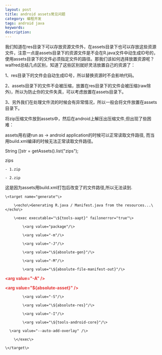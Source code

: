 ```yaml
---
layout: post
title: android assets常见问题
category: 编程开发
tags: android java
keywords: 
description: 
---
```


 

我们知道在res目录下可以存放资源文件外，在assets目录下也可以存放这些资源文件，注意一点是assets目录下的资源文件是不会在R.java文件中动生成ID号的，使用assets目录下的文件必须指定文件的路径。那我们该如何选择放置资源呢？walfred总结几点区别，知道了这些区别就好灵活放置自己的资源了： 

1、res目录下的文件会自动生成ID号，所以替换资源时不会影响代码。

2、assets目录下的文件不会被压缩，放置在res目录下的文件会被压缩(raw除外)，所以为防止你的文件失真，可以考虑放置在assets目录下。

3、另外我们在处理文件流的时候会有异常情况，所以一般会将文件放置在assets目录下。

 

 将zip压缩文件放到assets中，然后在android上解压出压缩文件,但出现了些困难：

 assets用右键run as -\> android application的时候可以正常读取文件路径,
而当用build.xml编译的时候无法正常读取文件路径。

String []str = getAssets().list("zips");

zips

    - 1.zip

    - 2.zip

这是因为assets用build.xml打包后改变了的文件路径,所以无法读到.

    \<target name="generate"\>

        \<echo\>Generating R.java / Manifest.java from the resources...\</echo\>

        \<exec executable="\${tools-aapt}" failonerror="true"\>

            \<arg value="package"/\>

            \<arg value="-m"/\>

            \<arg value="-J"/\>

            \<arg value="\${absolute-gen}"/\>

            \<arg value="-M"/\>

            \<arg value="\${absolute-file-manifest-out}"/\>

**<span style="color:#e53333;">            \<arg value="-A" /\></span>**

**<span
style="color:#e53333;">      \<arg value="\${absolute-asset}" /\></span>**

            \<arg value="-S"/\>

            \<arg value="\${absolute-res}"/\>

            \<arg value="-I"/\>

            \<arg value="\${tools-android-core}"/\>

      \<arg value="--auto-add-overlay" /\>

        \</exec\>

    \</target\>








